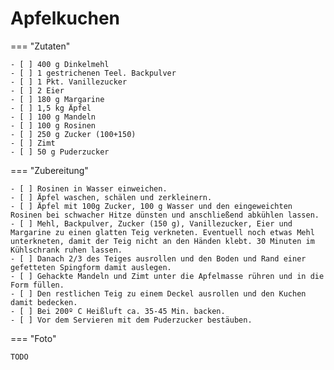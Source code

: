 # Apfelkuchen

=== "Zutaten"

    - [ ] 400 g Dinkelmehl
    - [ ] 1 gestrichenen Teel. Backpulver
    - [ ] 1 Pkt. Vanillezucker
    - [ ] 2 Eier
    - [ ] 180 g Margarine
    - [ ] 1,5 kg Äpfel
    - [ ] 100 g Mandeln
    - [ ] 100 g Rosinen
    - [ ] 250 g Zucker (100+150)
    - [ ] Zimt
    - [ ] 50 g Puderzucker

=== "Zubereitung"

    - [ ] Rosinen in Wasser einweichen.
    - [ ] Äpfel waschen, schälen und zerkleinern.
    - [ ] Äpfel mit 100g Zucker, 100 g Wasser und den eingeweichten Rosinen bei schwacher Hitze dünsten und anschließend abkühlen lassen.
    - [ ] Mehl, Backpulver, Zucker (150 g), Vanillezucker, Eier und Margarine zu einen glatten Teig verkneten. Eventuell noch etwas Mehl unterkneten, damit der Teig nicht an den Händen klebt. 30 Minuten im Kühlschrank ruhen lassen.
    - [ ] Danach 2/3 des Teiges ausrollen und den Boden und Rand einer gefetteten Spingform damit auslegen.
    - [ ] Gehackte Mandeln und Zimt unter die Apfelmasse rühren und in die Form füllen.
    - [ ] Den restlichen Teig zu einem Deckel ausrollen und den Kuchen damit bedecken.
    - [ ] Bei 200º C Heißluft ca. 35-45 Min. backen.
    - [ ] Vor dem Servieren mit dem Puderzucker bestäuben.

=== "Foto"

    TODO
